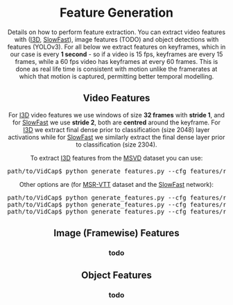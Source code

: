<h1 align='center'>Feature Generation</h1>
<p align="center">Details on how to perform feature extraction. You can extract video features with (<a href="https://arxiv.org/pdf/1705.07750.pdf">I3D</a>, <a href="https://arxiv.org/abs/1812.03982">SlowFast</a>), image features (TODO) and object detections with features (YOLOv3). For all below we extract features on keyframes, which in our case is every <b>1 second</b> - so if a video is 15 fps, keyframes are every 15 frames, while a 60 fps video has keyframes at every 60 frames. This is done as real life time is consistent with motion unlike the framerates at which that motion is captured, permitting better temporal modelling.</p>

<h2 align='center'></h2>
<h2 align='center'>Video Features</h2>

<p align="center">For <a href="https://arxiv.org/pdf/1705.07750.pdf">I3D</a> video features we use windows of size <b>32 frames</b> with <b>stride 1</b>, and for <a href="https://arxiv.org/abs/1812.03982">SlowFast</a> we use <b>stride 2</b>, both are <b>centred</b> around the keyframe. For <a href="https://arxiv.org/pdf/1705.07750.pdf">I3D</a> we extract final dense prior to classification (size 2048) layer activations while for <a href="https://arxiv.org/abs/1812.03982">SlowFast</a> we similarly extract the final dense layer prior to classification (size 2304).</p>

<p align="center">To extract <a href="https://arxiv.org/pdf/1705.07750.pdf">I3D</a> features from the <a href="https://vsubhashini.github.io/s2vt.html">MSVD</a> dataset you can use:</p>

<pre>
path/to/VidCap$ python generate_features.py --cfg features/runs/MSVD_i3d.yaml
</pre>

<p align="center">Other options are (for <a href="https://www.microsoft.com/en-us/research/publication/msr-vtt-a-large-video-description-dataset-for-bridging-video-and-language/">MSR-VTT</a> dataset and the <a href="https://arxiv.org/abs/1812.03982">SlowFast</a> network):</p>
<pre>
path/to/VidCap$ python generate_features.py --cfg features/runs/MSVD_slowfast.yaml
path/to/VidCap$ python generate_features.py --cfg features/runs/MSRVTT_i3d.yaml
path/to/VidCap$ python generate_features.py --cfg features/runs/MSRVTT_slowfast.yaml
</pre>

<h2 align='center'></h2>
<h2 align='center'>Image (Framewise) Features</h2>
<h3 align='center'>todo</h3>
<p align="center"></p>

<h2 align='center'></h2>
<h2 align='center'>Object Features</h2>
<h3 align='center'>todo</h3>
<p align="center"></p>
